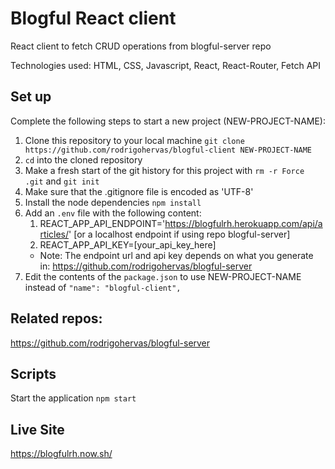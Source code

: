 # Blogful React client

React client to fetch CRUD operations from blogful-server repo

Technologies used: HTML, CSS, Javascript, React, React-Router, Fetch API


## Set up

Complete the following steps to start a new project (NEW-PROJECT-NAME):

1. Clone this repository to your local machine `git clone https://github.com/rodrigohervas/blogful-client NEW-PROJECT-NAME`
2. `cd` into the cloned repository
3. Make a fresh start of the git history for this project with `rm -r Force .git` and `git init`
4. Make sure that the .gitignore file is encoded as 'UTF-8'
5. Install the node dependencies `npm install`
6. Add an `.env` file with the following content:
    1. REACT_APP_API_ENDPOINT='https://blogfulrh.herokuapp.com/api/articles/' [or a localhost endpoint if using repo blogful-server]
    2. REACT_APP_API_KEY=[your_api_key_here]
    * Note: The endpoint url and api key depends on what you generate in: https://github.com/rodrigohervas/blogful-server
7. Edit the contents of the `package.json` to use NEW-PROJECT-NAME instead of `"name": "blogful-client",`


## Related repos:

https://github.com/rodrigohervas/blogful-server


## Scripts

Start the application `npm start`


## Live Site

https://blogfulrh.now.sh/
